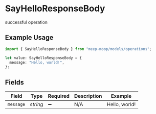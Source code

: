 # SayHelloResponseBody

successful operation

## Example Usage

```typescript
import { SayHelloResponseBody } from "meep-moop/models/operations";

let value: SayHelloResponseBody = {
  message: "Hello, world!",
};
```

## Fields

| Field              | Type               | Required           | Description        | Example            |
| ------------------ | ------------------ | ------------------ | ------------------ | ------------------ |
| `message`          | *string*           | :heavy_minus_sign: | N/A                | Hello, world!      |